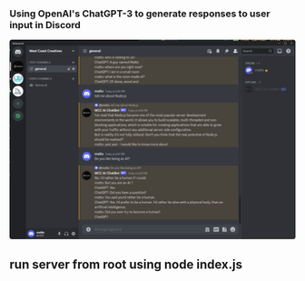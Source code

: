 ### Using OpenAI's ChatGPT-3 to generate responses to user input in Discord

<img src='/Discord1.png' />

## run server from root using node index.js